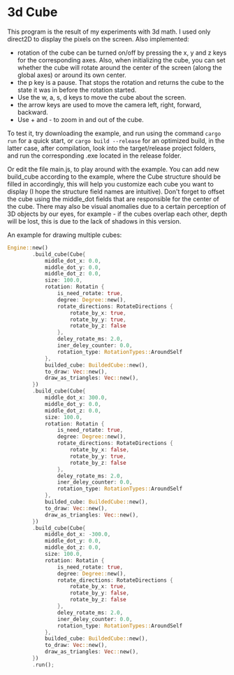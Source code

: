 # 3d Cube

This program is the result of my experiments with 3d math.
I used only direct2D to display the pixels on the screen. 
Also implemented: 
- rotation of the cube can be turned on/off by pressing the x, y and z keys for the corresponding axes. Also, when initializing the cube, you can set whether the cube will rotate around the center of the screen (along the global axes) or around its own center.
- the p key is a pause. That stops the rotation and returns the cube to the state it was in before the rotation started.
- Use the w, a, s, d keys to move the cube about the screen.
- the arrow keys are used to move the camera left, right, forward, backward.
- Use + and - to zoom in and out of the cube.

To test it, try downloading the example, and run using the command `cargo run` for a quick start, or `cargo build --release` for an optimized build, in the latter case, after compilation, look into the target/release project folders, and run the corresponding .exe located in the release folder.

Or edit the file main.js, to play around with the example. You can add new build_cube according to the example, where the Cube structure should be filled in accordingly, this will help you customize each cube you want to display (I hope the structure field names are intuitive). Don't forget to offset the cube using the middle_dot fields that are responsible for the center of the cube. There may also be visual anomalies due to a certain perception of 3D objects by our eyes, for example - if the cubes overlap each other, depth will be lost, this is due to the lack of shadows in this version.

An example for drawing multiple cubes:

```rust
Engine::new()
        .build_cube(Cube{
            middle_dot_x: 0.0,
            middle_dot_y: 0.0,
            middle_dot_z: 0.0,
            size: 100.0,
            rotation: Rotatin {
                is_need_rotate: true,
                degree: Degree::new(),
                rotate_directions: RotateDirections {
                    rotate_by_x: true,
                    rotate_by_y: true,
                    rotate_by_z: false
                },
                deley_rotate_ms: 2.0,
                iner_deley_counter: 0.0,
                rotation_type: RotationTypes::AroundSelf
            },
            builded_cube: BuildedCube::new(),
            to_draw: Vec::new(),
            draw_as_triangles: Vec::new(),
        })
        .build_cube(Cube{
            middle_dot_x: 300.0,
            middle_dot_y: 0.0,
            middle_dot_z: 0.0,
            size: 100.0,
            rotation: Rotatin {
                is_need_rotate: true,
                degree: Degree::new(),
                rotate_directions: RotateDirections {
                    rotate_by_x: false,
                    rotate_by_y: true,
                    rotate_by_z: false
                },
                deley_rotate_ms: 2.0,
                iner_deley_counter: 0.0,
                rotation_type: RotationTypes::AroundSelf
            },
            builded_cube: BuildedCube::new(),
            to_draw: Vec::new(),
            draw_as_triangles: Vec::new(),
        })
        .build_cube(Cube{
            middle_dot_x: -300.0,
            middle_dot_y: 0.0,
            middle_dot_z: 0.0,
            size: 100.0,
            rotation: Rotatin {
                is_need_rotate: true,
                degree: Degree::new(),
                rotate_directions: RotateDirections {
                    rotate_by_x: true,
                    rotate_by_y: false,
                    rotate_by_z: false
                },
                deley_rotate_ms: 2.0,
                iner_deley_counter: 0.0,
                rotation_type: RotationTypes::AroundSelf
            },
            builded_cube: BuildedCube::new(),
            to_draw: Vec::new(),
            draw_as_triangles: Vec::new(),
        })
        .run();
```
